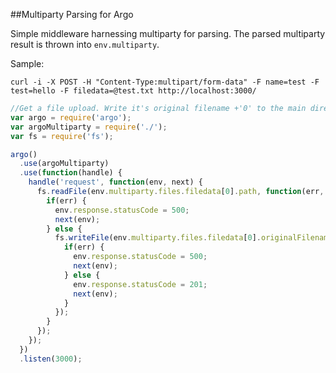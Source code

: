 ##Multiparty Parsing for Argo

Simple middleware harnessing multiparty for parsing. The parsed multiparty result is thrown into `env.multiparty`.

Sample:

```
curl -i -X POST -H "Content-Type:multipart/form-data" -F name=test -F test=hello -F filedata=@test.txt http://localhost:3000/
```

```javascript
//Get a file upload. Write it's original filename +'0' to the main directory of this app.
var argo = require('argo');
var argoMultiparty = require('./');
var fs = require('fs');

argo()
  .use(argoMultiparty)
  .use(function(handle) {
    handle('request', function(env, next) {
      fs.readFile(env.multiparty.files.filedata[0].path, function(err, data) {
        if(err) {
          env.response.statusCode = 500;
          next(env);
        } else {
          fs.writeFile(env.multiparty.files.filedata[0].originalFilename + '0', data, function(err) {
            if(err) {
              env.response.statusCode = 500;
              next(env);
            } else {
              env.response.statusCode = 201;
              next(env);
            }
          });
        }
      });
    });
  })
  .listen(3000);
```

